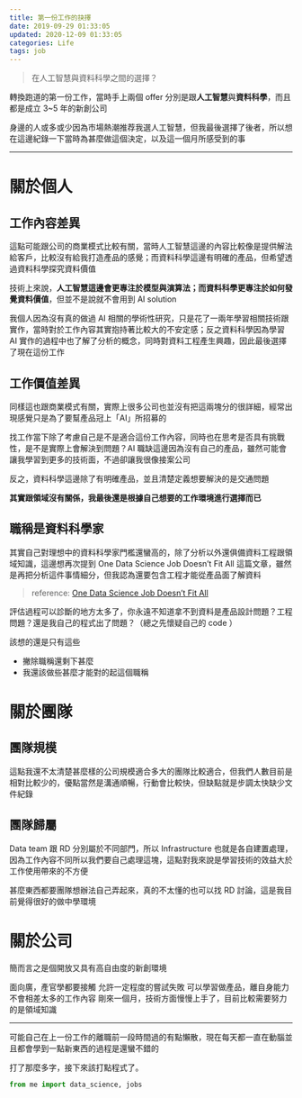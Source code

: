 ```yaml
---
title: 第一份工作的抉擇
date: 2019-09-29 01:33:05
updated: 2020-12-09 01:33:05
categories: Life
tags: job
---
```


> 在人工智慧與資料科學之間的選擇？

<!-- more -->

轉換跑道的第一份工作，當時手上兩個 offer 分別是跟**人工智慧**與**資料科學**，而且都是成立 3~5 年的新創公司

身邊的人或多或少因為市場熱潮推荐我選人工智慧，但我最後選擇了後者，所以想在這邊紀錄一下當時為甚麼做這個決定，以及這一個月所感受到的事

---

# 關於個人

## 工作內容差異

這點可能跟公司的商業模式比較有關，當時人工智慧這邊的內容比較像是提供解法給客戶，比較沒有給我打造產品的感覺；而資料科學這邊有明確的產品，但希望透過資料科學探究資料價值

技術上來說，**人工智慧這邊會更專注於模型與演算法；而資料科學更專注於如何發覺資料價值**，但並不是說就不會用到 AI solution

我個人因為沒有真的做過 AI 相關的學術性研究，只是花了一兩年學習相關技術跟實作，當時對於工作內容其實抱持著比較大的不安定感；反之資料科學因為學習 AI 實作的過程中也了解了分析的概念，同時對資料工程產生興趣，因此最後選擇了現在這份工作

## 工作價值差異

同樣這也跟商業模式有關，實際上很多公司也並沒有把這兩塊分的很詳細，經常出現感覺只是為了要幫產品冠上「AI」所招募的

找工作當下除了考慮自己是不是適合這份工作內容，同時也在思考是否具有挑戰性，是不是實際上會解決到問題？AI 職缺這邊因為沒有自己的產品，雖然可能會讓我學習到更多的技術面，不過卻讓我很像接案公司

反之，資料科學這邊除了有明確產品，並且清楚定義想要解決的是交通問題

**其實跟領域沒有關係，我最後還是根據自己想要的工作環境進行選擇而已**

## 職稱是資料科學家

其實自己對理想中的資料科學家門檻還蠻高的，除了分析以外還俱備資料工程跟領域知識，這邊想再次提到 One Data Science Job Doesn’t Fit All 這篇文章，雖然是再把分析這件事情細分，但我認為還要包含工程才能從產品面了解資料

>    reference: [One Data Science Job Doesn’t Fit All](https://www.linkedin.com/pulse/one-data-science-job-doesnt-fit-all-elena-grewal/)

評估過程可以診斷的地方太多了，你永遠不知道拿不到資料是產品設計問題？工程問題？還是我自己的程式出了問題？（總之先懷疑自己的 code ）

該想的還是只有這些

-   撇除職稱還剩下甚麼
-   我還該做些甚麼才能對的起這個職稱

# 關於團隊

## 團隊規模

這點我還不太清楚甚麼樣的公司規模適合多大的團隊比較適合，但我們人數目前是相對比較少的，優點當然是溝通順暢，行動會比較快，但缺點就是步調太快缺少文件紀錄

## 團隊歸屬
Data team 跟 RD 分別屬於不同部門，所以 Infrastructure 也就是各自建置處理，因為工作內容不同所以我們要自己處理這塊，這點對我來說是學習技術的效益大於工作使用帶來的不方便

甚麼東西都要團隊想辦法自己弄起來，真的不太懂的也可以找 RD 討論，這是我目前覺得很好的做中學環境

# 關於公司

簡而言之是個開放又具有高自由度的新創環境

面向廣，產官學都要接觸
允許一定程度的嘗試失敗
可以學習做產品，離自身能力不會相差太多的工作內容
剛來一個月，技術方面慢慢上手了，目前比較需要努力的是領域知識

---

可能自己在上一份工作的離職前一段時間過的有點懶散，現在每天都一直在動腦並且都會學到一點新東西的過程是還蠻不錯的

打了那麼多字，接下來該打點程式了。

```python
from me import data_science, jobs
```